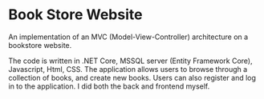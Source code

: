 # Book Store Website

An implementation of an MVC (Model-View-Controller) architecture on a bookstore website.

The code is written in .NET Core, MSSQL server (Entity Framework Core), Javascript, Html, CSS.
The application allows users to browse through a collection of books, and create new books. Users can also register and log in to the application.
I did both the back and frontend myself.


